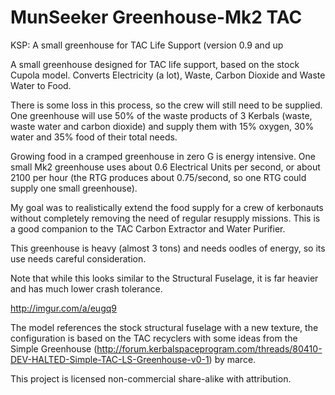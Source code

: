 MunSeeker Greenhouse-Mk2 TAC
============================

KSP: A small greenhouse for TAC Life Support (version 0.9 and up

A small greenhouse designed for TAC life support, based on the stock Cupola model. Converts Electricity (a lot), Waste, Carbon Dioxide and Waste Water to Food. 

There is some loss in this process, so the crew will still need to be supplied. One greenhouse will use 50% of the waste products of 3 Kerbals (waste, waste water and carbon dioxide) and supply them with 15% oxygen, 30% water and 35% food of their total needs.

Growing food in a cramped greenhouse in zero G is energy intensive. One small Mk2 greenhouse uses about 0.6 Electrical Units per second, or about 2100 per hour (the RTG produces about 0.75/second, so one RTG could supply one small greenhouse).

My goal was to realistically extend the food supply for a crew of kerbonauts without completely removing the need of regular resupply missions. This is a good companion to the TAC Carbon Extractor and Water Purifier. 

This greenhouse is heavy (almost 3 tons) and needs oodles of energy, so its use needs careful consideration.

Note that while this looks similar to the Structural Fuselage, it is far heavier and has much lower crash tolerance.

http://imgur.com/a/eugq9

The model references the stock structural fuselage with a new texture, the configuration is based on the TAC recyclers with some ideas from the Simple Greenhouse (http://forum.kerbalspaceprogram.com/threads/80410-DEV-HALTED-Simple-TAC-LS-Greenhouse-v0-1) by marce.

This project is licensed non-commercial share-alike with attribution.
